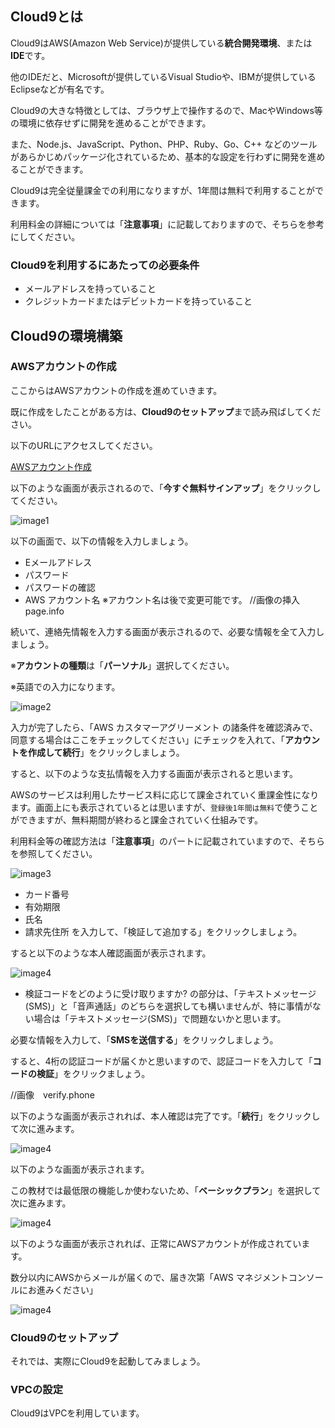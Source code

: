 ## Cloud9とは

Cloud9はAWS(Amazon Web Service)が提供している**統合開発環境**、または**IDE**です。

他のIDEだと、Microsoftが提供しているVisual Studioや、IBMが提供しているEclipseなどが有名です。

Cloud9の大きな特徴としては、ブラウザ上で操作するので、MacやWindows等の環境に依存せずに開発を進めることができます。

また、Node.js、JavaScript、Python、PHP、Ruby、Go、C++ などのツールがあらかじめパッケージ化されているため、基本的な設定を行わずに開発を進めることができます。

Cloud9は完全従量課金での利用になりますが、1年間は無料で利用することができます。

利用料金の詳細については「**注意事項**」に記載しておりますので、そちらを参考にしてください。

### Cloud9を利用するにあたっての必要条件
- メールアドレスを持っていること
- クレジットカードまたはデビットカードを持っていること

## Cloud9の環境構築

### AWSアカウントの作成

ここからはAWSアカウントの作成を進めていきます。

既に作成をしたことがある方は、**Cloud9のセットアップ**まで読み飛ばしてください。

以下のURLにアクセスしてください。

[AWSアカウント作成](https://aws.amazon.com/jp/register-flow/)

以下のような画面が表示されるので、「**今すぐ無料サインアップ**」をクリックしてください。

![image1](asset/create_account_page.png)

以下の画面で、以下の情報を入力しましょう。
- Eメールアドレス
- パスワード
- パスワードの確認
- AWS アカウント名
※アカウント名は後で変更可能です。
//画像の挿入page.info

続いて、連絡先情報を入力する画面が表示されるので、必要な情報を全て入力しましょう。

※**アカウントの種類**は「**パーソナル**」選択してください。

※英語での入力になります。

![image2](asset/account.info.png)

入力が完了したら、「AWS カスタマーアグリーメント の諸条件を確認済みで、同意する場合はここをチェックしてください」にチェックを入れて、「**アカウントを作成して続行**」をクリックしましょう。

すると、以下のような支払情報を入力する画面が表示されると思います。

AWSのサービスは利用したサービス料に応じて課金されていく重課金性になります。画面上にも表示されているとは思いますが、`登録後1年間は無料`で使うことができますが、無料期間が終わると課金されていく仕組みです。

利用料金等の確認方法は「**注意事項**」のパートに記載されていますので、そちらを参照してください。

![image3](asset/card.info.png)


- カード番号
- 有効期限
- 氏名
- 請求先住所
を入力して、「検証して追加する」をクリックしましょう。

すると以下のような本人確認画面が表示されます。

![image4](asset/veryfy.phone.png)

- 検証コードをどのように受け取りますか?
の部分は、「テキストメッセージ(SMS)」と「音声通話」のどちらを選択しても構いませんが、特に事情がない場合は「テキストメッセージ(SMS)」で問題ないかと思います。

必要な情報を入力して、「**SMSを送信する**」をクリックしましょう。

すると、4桁の認証コードが届くかと思いますので、認証コードを入力して「**コードの検証**」をクリックましょう。

//画像　verify.phone

以下のような画面が表示されれば、本人確認は完了です。「**続行**」をクリックして次に進みます。

![image4](asset/veryfy.number.png)

以下のような画面が表示されます。

この教材では最低限の機能しか使わないため、「**ベーシックプラン**」を選択して次に進みます。

![image4](asset/support.png)

以下のような画面が表示されれば、正常にAWSアカウントが作成されています。

数分以内にAWSからメールが届くので、届き次第「AWS マネジメントコンソールにお進みください」

![image4](asset/complete.account.png)

### Cloud9のセットアップ

それでは、実際にCloud9を起動してみましょう。

### VPCの設定

Cloud9はVPCを利用しています。

